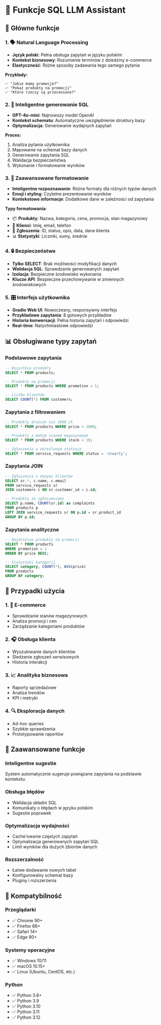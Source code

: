 # 🚀 Funkcje SQL LLM Assistant

## 🎯 Główne funkcje

### 1. 🗣️ Natural Language Processing
- **Język polski**: Pełna obsługa zapytań w języku polskim
- **Kontekst biznesowy**: Rozumienie terminów z dziedziny e-commerce
- **Elastyczność**: Różne sposoby zadawania tego samego pytania

**Przykłady:**
```
✅ "Jakie mamy promocje?"
✅ "Pokaż produkty na promocji"
✅ "Które rzeczy są przecenione?"
```

### 2. 🤖 Inteligentne generowanie SQL
- **GPT-4o-mini**: Najnowszy model OpenAI
- **Kontekst schematu**: Automatyczne uwzględnienie struktury bazy
- **Optymalizacja**: Generowanie wydajnych zapytań

**Proces:**
1. Analiza pytania użytkownika
2. Mapowanie na schemat bazy danych
3. Generowanie zapytania SQL
4. Walidacja bezpieczeństwa
5. Wykonanie i formatowanie wyników

### 3. 🎨 Zaawansowane formatowanie
- **Inteligentne rozpoznawanie**: Różne formaty dla różnych typów danych
- **Emoji i styling**: Czytelne prezentowanie wyników
- **Kontekstowe informacje**: Dodatkowe dane w zależności od zapytania

**Typy formatowania:**
- 📦 **Produkty**: Nazwa, kategoria, cena, promocja, stan magazynowy
- 👥 **Klienci**: Imię, email, telefon
- 🎫 **Zgłoszenia**: ID, status, opis, data, dane klienta
- 📊 **Statystyki**: Liczniki, sumy, średnie

### 4. 🔒 Bezpieczeństwo
- **Tylko SELECT**: Brak możliwości modyfikacji danych
- **Walidacja SQL**: Sprawdzanie generowanych zapytań
- **Izolacja**: Bezpieczne środowisko wykonania
- **Klucze API**: Bezpieczne przechowywanie w zmiennych środowiskowych

### 5. 🎛️ Interfejs użytkownika
- **Gradio Web UI**: Nowoczesny, responsywny interfejs
- **Przykładowe zapytania**: 8 gotowych przykładów
- **Historia konwersacji**: Pełna historia zapytań i odpowiedzi
- **Real-time**: Natychmiastowe odpowiedzi

## 📊 Obsługiwane typy zapytań

### Podstawowe zapytania
```sql
-- Wszystkie produkty
SELECT * FROM products;

-- Produkty na promocji
SELECT * FROM products WHERE promotion = 1;

-- Liczba klientów
SELECT COUNT(*) FROM customers;
```

### Zapytania z filtrowaniem
```sql
-- Produkty droższe niż 1000 zł
SELECT * FROM products WHERE price > 1000;

-- Produkty z małym stanem magazynowym
SELECT * FROM products WHERE stock < 10;

-- Zgłoszenia w określonym statusie
SELECT * FROM service_requests WHERE status = 'otwarty';
```

### Zapytania JOIN
```sql
-- Zgłoszenia z danymi klientów
SELECT sr.*, c.name, c.email 
FROM service_requests sr 
JOIN customers c ON sr.customer_id = c.id;

-- Produkty ze zgłoszeniami
SELECT p.name, COUNT(sr.id) as complaints
FROM products p 
LEFT JOIN service_requests sr ON p.id = sr.product_id
GROUP BY p.id;
```

### Zapytania analityczne
```sql
-- Najdroższe produkty na promocji
SELECT * FROM products 
WHERE promotion = 1 
ORDER BY price DESC;

-- Statystyki kategorii
SELECT category, COUNT(*), AVG(price)
FROM products 
GROUP BY category;
```

## 🎯 Przypadki użycia

### 1. 🏪 E-commerce
- Sprawdzanie stanów magazynowych
- Analiza promocji i cen
- Zarządzanie kategoriami produktów

### 2. 🎧 Obsługa klienta
- Wyszukiwanie danych klientów
- Śledzenie zgłoszeń serwisowych
- Historia interakcji

### 3. 📈 Analityka biznesowa
- Raporty sprzedażowe
- Analiza trendów
- KPI i metryki

### 4. 🔍 Eksploracja danych
- Ad-hoc queries
- Szybkie sprawdzenia
- Prototypowanie raportów

## 🚀 Zaawansowane funkcje

### Inteligentne sugestie
System automatycznie sugeruje powiązane zapytania na podstawie kontekstu.

### Obsługa błędów
- Walidacja składni SQL
- Komunikaty o błędach w języku polskim
- Sugestie poprawek

### Optymalizacja wydajności
- Cache'owanie częstych zapytań
- Optymalizacja generowanych zapytań SQL
- Limit wyników dla dużych zbiorów danych

### Rozszerzalność
- Łatwe dodawanie nowych tabel
- Konfigurowalny schemat bazy
- Pluginy i rozszerzenia

## 📱 Kompatybilność

### Przeglądarki
- ✅ Chrome 90+
- ✅ Firefox 88+
- ✅ Safari 14+
- ✅ Edge 90+

### Systemy operacyjne
- ✅ Windows 10/11
- ✅ macOS 10.15+
- ✅ Linux (Ubuntu, CentOS, etc.)

### Python
- ✅ Python 3.8+
- ✅ Python 3.9
- ✅ Python 3.10
- ✅ Python 3.11
- ✅ Python 3.12